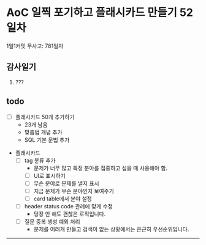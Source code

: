 # AoC 일찍 포기하고 플래시카드 만들기 52일차

1일1커밋 무사고: 781일차

## 감사일기

1. ???

## todo

- [ ] 플래시카드 50개 추가하기
  - 23개 남음
  - 맞춤법 개념 추가
  - SQL 기본 문법 추가
- 플래시카드
  - [ ] tag 분류 추가
    - 문제가 너무 많고 특정 분야를 집중하고 싶을 때 사용해야 함.
    - [ ] UI로 표시하기
    - [ ] 무슨 분야로 문제를 낼지 표시
    - [ ] 지금 문제가 무슨 분야인지 보여주기
    - [ ] card table에서 분야 설정
  - [ ] header status code 관례에 맞게 수정
    - 당장 안 해도 괜찮은 로직입니다.
  - [ ] 질문 중복 생성 예외 처리
    - 문제를 여러개 만들고 검색이 없는 상황에서는 은근히 우선순위입니다.


---


